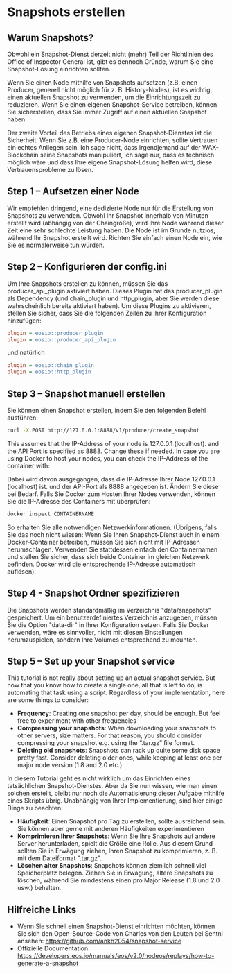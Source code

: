 # Snapshots erstellen

## Warum Snapshots?
Obwohl ein Snapshot-Dienst derzeit nicht (mehr) Teil der Richtlinien des Office of Inspector General ist, gibt es dennoch Gründe, warum Sie eine Snapshot-Lösung einrichten sollten.

Wenn Sie einen Node mithilfe von Snapshots aufsetzen (z.B. einen Producer, generell nicht möglich für z. B. History-Nodes), ist es wichtig, einen aktuellen Snapshot zu verwenden, um die Einrichtungszeit zu reduzieren. Wenn Sie einen eigenen Snapshot-Service betreiben, können Sie sicherstellen, dass Sie immer Zugriff auf einen aktuellen Snapshot haben.

Der zweite Vorteil des Betriebs eines eigenen Snapshot-Dienstes ist die Sicherheit: Wenn Sie z.B. eine Producer-Node einrichten, sollte Vertrauen ein echtes Anliegen sein. Ich sage nicht, dass irgendjemand auf der WAX-Blockchain seine Snapshots manipuliert, ich sage nur, dass es technisch möglich wäre und dass Ihre eigene Snapshot-Lösung helfen wird, diese Vertrauensprobleme zu lösen.

## Step 1 – Aufsetzen einer Node
Wir empfehlen dringend, eine dedizierte Node nur für die Erstellung von Snapshots zu verwenden. Obwohl Ihr Snapshot innerhalb von Minuten erstellt wird (abhängig von der Chaingröße), wird Ihre Node während dieser Zeit eine sehr schlechte Leistung haben. Die Node ist im Grunde nutzlos, während Ihr Snapshot erstellt wird. Richten Sie einfach einen Node ein, wie Sie es normalerweise tun würden.

## Step 2 – Konfigurieren der config.ini
Um Ihre Snapshots erstellen zu können, müssen Sie das producer_api_plugin aktiviert haben. Dieses Plugin hat das producer_plugin als Dependency (und chain_plugin und http_plugin, aber Sie werden diese wahrscheinlich bereits aktiviert haben). Um diese Plugins zu aktivieren, stellen Sie sicher, dass Sie die folgenden Zeilen zu Ihrer Konfiguration hinzufügen:

```ini
plugin = eosio::producer_plugin
plugin = eosio::producer_api_plugin
```

und natürlich

```ini
plugin = eosio::chain_plugin
plugin = eosio::http_plugin
```
## Step 3 – Snapshot manuell erstellen
Sie können einen Snapshot erstellen, indem Sie den folgenden Befehl ausführen:

```bash
curl -X POST http://127.0.0.1:8888/v1/producer/create_snapshot
```

This assumes that the IP-Address of your node is 127.0.0.1 (localhost). and the API Port is specified as 8888. Change these if needed. In case you are using Docker to host your nodes, you can check the IP-Address of the container with:

Dabei wird davon ausgegangen, dass die IP-Adresse Ihrer Node 127.0.0.1 (localhost) ist. und der API-Port als 8888 angegeben ist. Ändern Sie diese bei Bedarf. Falls Sie Docker zum Hosten Ihrer Nodes verwenden, können Sie die IP-Adresse des Containers mit überprüfen:

```bash
docker inspect CONTAINERNAME
```

So erhalten Sie alle notwendigen Netzwerkinformationen. (Übrigens, falls Sie das noch nicht wissen: Wenn Sie Ihren Snapshot-Dienst auch in einem Docker-Container betreiben, müssen Sie sich nicht mit IP-Adressen herumschlagen. Verwenden Sie stattdessen einfach den Containernamen und stellen Sie sicher, dass sich beide Container im gleichen Netzwerk befinden. Docker wird die entsprechende IP-Adresse automatisch auflösen).

## Step 4 - Snapshot Ordner spezifizieren
Die Snapshots werden standardmäßig im Verzeichnis "data/snapshots" gespeichert. Um ein benutzerdefiniertes Verzeichnis anzugeben, müssen Sie die Option "data-dir" in Ihrer Konfiguration setzen. Falls Sie Docker verwenden, wäre es sinnvoller, nicht mit diesen Einstellungen herumzuspielen, sondern Ihre Volumes entsprechend zu mounten.

## Step 5 – Set up your Snapshot service

This tutorial is not really about setting up an actual snapshot service. But now that you know how to create a single one, all that is left to do, is automating that task using a script. Regardless of your implementation, here are some things to consider:
- **Frequency**: Creating one snapshot per day, should be enough. But feel free to experiment with other frequencies
- **Compressing your snapshots**: When downloading your snapshots to other servers, size matters. For that reason, you should consider compressing your snapshot e.g. using the “.tar.gz” file format.
- **Deleting old snapshots**: Snapshots can rack up quite some disk space pretty fast. Consider deleting older ones, while keeping at least one per major node version (1.8 and 2.0 etc.)

In diesem Tutorial geht es nicht wirklich um das Einrichten eines tatsächlichen Snapshot-Dienstes. Aber da Sie nun wissen, wie man einen solchen erstellt, bleibt nur noch die Automatisierung dieser Aufgabe mithilfe eines Skripts übrig. Unabhängig von Ihrer Implementierung, sind hier einige Dinge zu beachten:
- **Häufigkeit**: Einen Snapshot pro Tag zu erstellen, sollte ausreichend sein. Sie können aber gerne mit anderen Häufigkeiten experimentieren
- **Komprimieren Ihrer Snapshots**: Wenn Sie Ihre Snapshots auf andere Server herunterladen, spielt die Größe eine Rolle. Aus diesem Grund sollten Sie in Erwägung ziehen, Ihren Snapshot zu komprimieren, z. B. mit dem Dateiformat ".tar.gz".
- **Löschen alter Snapshots**: Snapshots können ziemlich schnell viel Speicherplatz belegen. Ziehen Sie in Erwägung, ältere Snapshots zu löschen, während Sie mindestens einen pro Major Release (1.8 und 2.0 usw.) behalten.

## Hilfreiche Links
- Wenn Sie schnell einen Snapshot-Dienst einrichten möchten, können Sie sich den Open-Source-Code von Charles von den Leuten bei Sentnl ansehen: https://github.com/ankh2054/snapshot-service
- Offizielle Documentation: https://developers.eos.io/manuals/eos/v2.0/nodeos/replays/how-to-generate-a-snapshot
